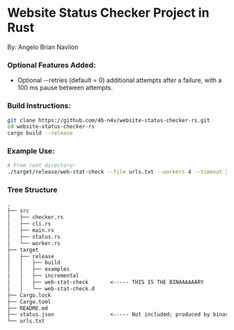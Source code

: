 # Website Status Checker Project in Rust

By: Angelo Brian Navilon
### Optional Features Added:
- Optional --retries <N> (default = 0) additional attempts after a failure, with a 100 ms pause between attempts.

### Build Instructions:
```sh
git clone https://github.com/4b-n4v/website-status-checker-rs.git
cd website-status-checker-rs
cargo build --release
```
### Example Use:
```sh
# From root directory:
./target/release/web-stat-check --file urls.txt --workers 4 --timeout 3 --retries 5
```
### Tree Structure
```txt
.
├── src
│   ├── checker.rs
│   ├── cli.rs
│   ├── main.rs
│   ├── status.rs
│   └── worker.rs
├── target
│   ├── release
│   │   ├── build
│   │   ├── examples
│   │   ├── incremental
│   │   ├── web-stat-check       <----- THIS IS THE BINAAAAAARY
│   │   └── web-stat-check.d
├── Cargo.lock
├── Cargo.toml
├── README.md
├── status.json                  <----- Not included; produced by binary.
└── urls.txt
```
